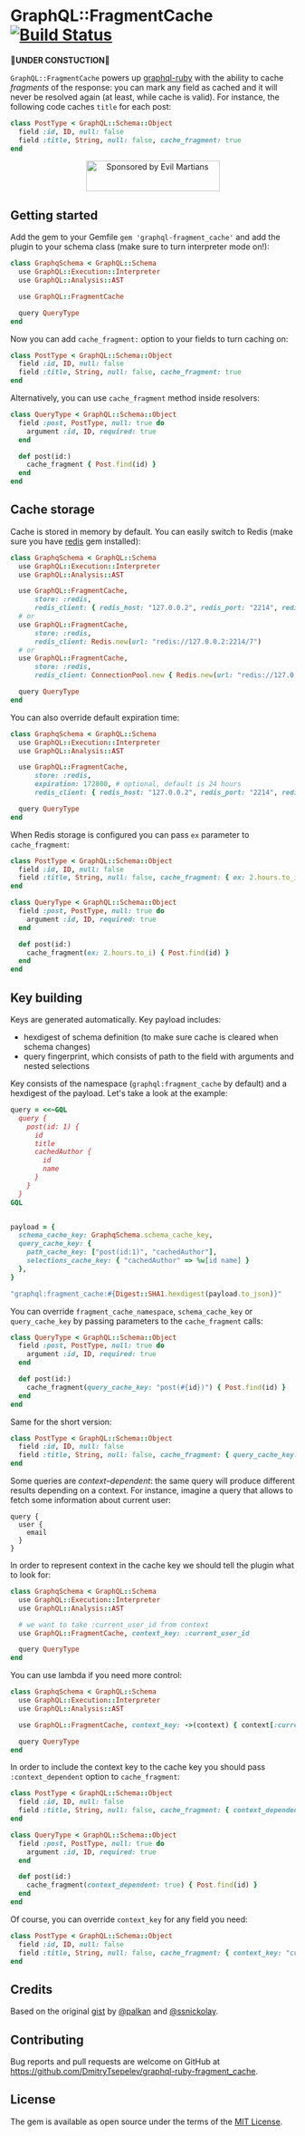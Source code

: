 # GraphQL::FragmentCache [![Build Status](https://travis-ci.org/DmitryTsepelev/graphql-ruby-fragment_cache.svg?branch=master)](https://travis-ci.org/DmitryTsepelev/graphql-ruby-fragment_cache)

🚧**UNDER CONSTUCTION**🚧

`GraphQL::FragmentCache` powers up [graphql-ruby](https://graphql-ruby.org) with the ability to cache _fragments_ of the response: you can mark any field as cached and it will never be resolved again (at least, while cache is valid). For instance, the following code caches `title` for each post:

```ruby
class PostType < GraphQL::Schema::Object
  field :id, ID, null: false
  field :title, String, null: false, cache_fragment: true
end
```

<p align="center">
  <a href="https://evilmartians.com/?utm_source=graphql-ruby-fragment_cache">
    <img src="https://evilmartians.com/badges/sponsored-by-evil-martians.svg" alt="Sponsored by Evil Martians" width="236" height="54">
  </a>
</p>

## Getting started

Add the gem to your Gemfile `gem 'graphql-fragment_cache'` and add the plugin to your schema class (make sure to turn interpreter mode on!):

```ruby
class GraphqSchema < GraphQL::Schema
  use GraphQL::Execution::Interpreter
  use GraphQL::Analysis::AST

  use GraphQL::FragmentCache

  query QueryType
end
```

Now you can add `cache_fragment:` option to your fields to turn caching on:

```ruby
class PostType < GraphQL::Schema::Object
  field :id, ID, null: false
  field :title, String, null: false, cache_fragment: true
end
```

Alternatively, you can use `cache_fragment` method inside resolvers:

```ruby
class QueryType < GraphQL::Schema::Object
  field :post, PostType, null: true do
    argument :id, ID, required: true
  end

  def post(id:)
    cache_fragment { Post.find(id) }
  end
end
```

## Cache storage

Cache is stored in memory by default. You can easily switch to Redis (make sure you have [redis](https://github.com/redis/redis-rb) gem installed):

```ruby
class GraphqSchema < GraphQL::Schema
  use GraphQL::Execution::Interpreter
  use GraphQL::Analysis::AST

  use GraphQL::FragmentCache,
      store: :redis,
      redis_client: { redis_host: "127.0.0.2", redis_port: "2214", redis_db_name: "7" }
  # or
  use GraphQL::FragmentCache,
      store: :redis,
      redis_client: Redis.new(url: "redis://127.0.0.2:2214/7")
  # or
  use GraphQL::FragmentCache,
      store: :redis,
      redis_client: ConnectionPool.new { Redis.new(url: "redis://127.0.0.2:2214/7") }

  query QueryType
end
```

You can also override default expiration time:

```ruby
class GraphqSchema < GraphQL::Schema
  use GraphQL::Execution::Interpreter
  use GraphQL::Analysis::AST

  use GraphQL::FragmentCache,
      store: :redis,
      expiration: 172800, # optional, default is 24 hours
      redis_client: { redis_host: "127.0.0.2", redis_port: "2214", redis_db_name: "7" }

  query QueryType
end
```

When Redis storage is configured you can pass `ex` parameter to `cache_fragment`:

```ruby
class PostType < GraphQL::Schema::Object
  field :id, ID, null: false
  field :title, String, null: false, cache_fragment: { ex: 2.hours.to_i }
end

class QueryType < GraphQL::Schema::Object
  field :post, PostType, null: true do
    argument :id, ID, required: true
  end

  def post(id:)
    cache_fragment(ex: 2.hours.to_i) { Post.find(id) }
  end
end
```

## Key building

Keys are generated automatically. Key payload includes:

- hexdigest of schema definition (to make sure cache is cleared when schema changes)
- query fingerprint, which consists of path to the field with arguments and nested selections

Key consists of the namespace (`graphql:fragment_cache` by default) and a hexdigest of the payload. Let's take a look at the example:

```ruby
query = <<~GQL
  query {
    post(id: 1) {
      id
      title
      cachedAuthor {
        id
        name
      }
    }
  }
GQL


payload = {
  schema_cache_key: GraphqSchema.schema_cache_key,
  query_cache_key: {
    path_cache_key: ["post(id:1)", "cachedAuthor"],
    selections_cache_key: { "cachedAuthor" => %w[id name] }
  },
}

"graphql:fragment_cache:#{Digest::SHA1.hexdigest(payload.to_json)}"
```

You can override `fragment_cache_namespace`, `schema_cache_key` or `query_cache_key` by passing parameters to the `cache_fragment` calls:

```ruby
class QueryType < GraphQL::Schema::Object
  field :post, PostType, null: true do
    argument :id, ID, required: true
  end

  def post(id:)
    cache_fragment(query_cache_key: "post(#{id})") { Post.find(id) }
  end
end
```

Same for the short version:

```ruby
class PostType < GraphQL::Schema::Object
  field :id, ID, null: false
  field :title, String, null: false, cache_fragment: { query_cache_key: "post_title" }
end
```

Some queries are _context–dependent_: the same query will produce different results depending on a context. For instance, imagine a query that allows to fetch some information about current user:

```gql
query {
  user {
    email
  }
}
```

In order to represent context in the cache key we should tell the plugin what to look for:

```ruby
class GraphqSchema < GraphQL::Schema
  use GraphQL::Execution::Interpreter
  use GraphQL::Analysis::AST

  # we want to take :current_user_id from context
  use GraphQL::FragmentCache, context_key: :current_user_id

  query QueryType
end
```

You can use lambda if you need more control:

```ruby
class GraphqSchema < GraphQL::Schema
  use GraphQL::Execution::Interpreter
  use GraphQL::Analysis::AST

  use GraphQL::FragmentCache, context_key: ->(context) { context[:current_user_id] }

  query QueryType
end
```

In order to include the context key to the cache key you should pass `:context_dependent` option to `cache_fragment`:

```ruby
class PostType < GraphQL::Schema::Object
  field :id, ID, null: false
  field :title, String, null: false, cache_fragment: { context_dependent: true }
end

class QueryType < GraphQL::Schema::Object
  field :post, PostType, null: true do
    argument :id, ID, required: true
  end

  def post(id:)
    cache_fragment(context_dependent: true) { Post.find(id) }
  end
end
```

Of course, you can override `context_key` for any field you need:

```ruby
class PostType < GraphQL::Schema::Object
  field :id, ID, null: false
  field :title, String, null: false, cache_fragment: { context_key: "custom_context_key" }
end
```

## Credits

Based on the original [gist](https://gist.github.com/palkan/faad9f6ff1db16fcdb1c071ec50e4190) by [@palkan](https://github.com/palkan) and [@ssnickolay](https://github.com/ssnickolay).

## Contributing

Bug reports and pull requests are welcome on GitHub at https://github.com/DmitryTsepelev/graphql-ruby-fragment_cache.

## License

The gem is available as open source under the terms of the [MIT License](https://opensource.org/licenses/MIT).
